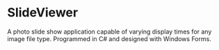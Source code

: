 # SlideViewer
A photo slide show application capable of varying display times for any image file type. Programmed in C# and designed with Windows Forms.
